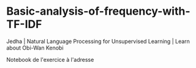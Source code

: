 # Basic-analysis-of-frequency-with-TF-IDF
Jedha | Natural Language Processing for Unsupervised Learning | Learn about Obi-Wan Kenobi

Notebook de l'exercice à l'adresse
